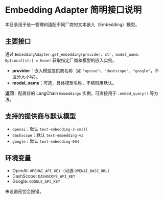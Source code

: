 # Embedding Adapter 简明接口说明

本目录用于统一管理和适配不同厂商的文本嵌入（Embedding）模型。

## 主要接口

通过 `EmbeddingAdapter.get_embedding(provider: str, model_name: Optional[str] = None)` 获取指定厂商和模型的嵌入实例。

- **provider**：嵌入模型提供商名称（如 `"openai"`、`"dashscope"`、`"google"`，不区分大小写）。
- **model_name**：可选，具体模型名称，不填则用默认。

**返回**：配置好的 LangChain `Embeddings` 实例，可直接用于 `.embed_query()` 等方法。

## 支持的提供商与默认模型

- `openai`：默认 `text-embedding-3-small`
- `dashscope`：默认 `text-embedding-v3`
- `google`：默认 `text-embedding-004`

## 环境变量

- OpenAI: `OPENAI_API_KEY`（可选 `OPENAI_BASE_URL`）
- DashScope: `DASHSCOPE_API_KEY`
- Google: `GOOGLE_API_KEY`

未设置密钥会报错。 